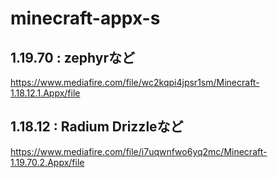 # minecraft-appx-s

## 1.19.70 : zephyrなど
https://www.mediafire.com/file/wc2kqpi4jpsr1sm/Minecraft-1.18.12.1.Appx/file

## 1.18.12 : Radium Drizzleなど
https://www.mediafire.com/file/i7uqwnfwo6yq2mc/Minecraft-1.19.70.2.Appx/file
